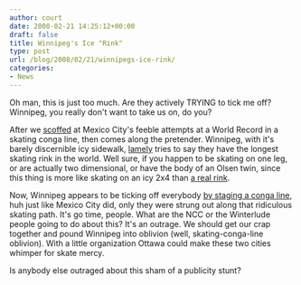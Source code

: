 ```yaml
---
author: court
date: 2008-02-21 14:25:12+00:00
draft: false
title: Winnipeg's Ice "Rink"
type: post
url: /blog/2008/02/21/winnipegs-ice-rink/
categories:
- News
---
```


Oh man, this is just too much.  Are they actively TRYING to tick me off?  Winnipeg, you really don't want to take us on, do you?

After we [scoffed](http://www.vallentyne.com/blog/2008/01/10/skate-record-in-mexico-city-pah/) at Mexico City's feeble attempts at a World Record in a skating conga line, then comes along the pretender. Winnipeg, with it's barely discernible icy sidewalk, [lamely](http://www.vallentyne.com/blog/2008/01/29/winnipeg-has-the-longest-rink/) tries to say they have the longest skating rink in the world.  Well sure, if you happen to be skating on one leg, or are actually two dimensional, or have the body of an Olsen twin, since this thing is more like skating on an icy 2x4 than [a real rink](http://en.wikipedia.org/wiki/Rideau_Canal).

Now, Winnipeg appears to be ticking off everybody [by staging a conga line](http://cnews.canoe.ca/CNEWS/WeirdNews/2008/02/18/4857105-cp.html), huh just like Mexico City did, only they were strung out along that ridiculous skating path.  It's go time, people.  What are the NCC or the Winterlude people going to do about this?  It's an outrage.  We should get our crap together and pound Winnipeg into oblivion (well, skating-conga-line oblivion).  With a little organization Ottawa could make these two cities whimper for skate mercy.

Is anybody else outraged about this sham of a publicity stunt?
